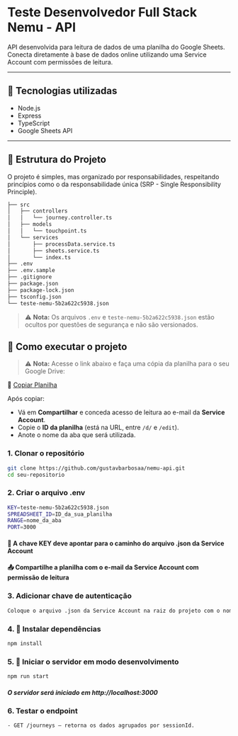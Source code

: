 # Teste Desenvolvedor Full Stack Nemu - API

API desenvolvida para leitura de dados de uma planilha do Google Sheets.  
Conecta diretamente à base de dados online utilizando uma Service Account com permissões de leitura.

---

## 🚧 Tecnologias utilizadas

- Node.js
- Express
- TypeScript
- Google Sheets API

---

## 📁 Estrutura do Projeto

O projeto é simples, mas organizado por responsabilidades, respeitando princípios como o da responsabilidade única (SRP - Single Responsibility Principle).

```bash
├── src
│   ├── controllers
│   │   └── journey.controller.ts
│   ├── models
│   │   └── touchpoint.ts
│   └── services
│       ├── processData.service.ts
│       ├── sheets.service.ts
│       └── index.ts
├── .env
├── .env.sample
├── .gitignore
├── package.json
├── package-lock.json
├── tsconfig.json
└── teste-nemu-5b2a622c5938.json
```

> ⚠️ **Nota:** Os arquivos `.env` e `teste-nemu-5b2a622c5938.json` estão ocultos por questões de segurança e não são versionados.

## 🚀 Como executar o projeto

> ⚠️ **Nota:** Acesse o link abaixo e faça uma cópia da planilha para o seu Google Drive:

📄 [Copiar Planilha](https://docs.google.com/spreadsheets/d/1bFwd2Xav6ultQuAzNYBCK0LTLd7jpKLW13asz1wGaq8/edit?gid=1533670245#gid=1533670245)

Após copiar:
- Vá em **Compartilhar** e conceda acesso de leitura ao e-mail da **Service Account**.
- Copie o **ID da planilha** (está na URL, entre `/d/` e `/edit`).
- Anote o nome da aba que será utilizada.

### 1. Clonar o repositório
```bash
git clone https://github.com/gustavbarbosaa/nemu-api.git
cd seu-repositorio
```
### 2. Criar o arquivo .env
```bash
KEY=teste-nemu-5b2a622c5938.json
SPREADSHEET_ID=ID_da_sua_planilha
RANGE=nome_da_aba
PORT=3000
```
#### 🧠 A chave KEY deve apontar para o caminho do arquivo .json da Service Account
#### 📤 Compartilhe a planilha com o e-mail da Service Account com permissão de leitura

### 3. Adicionar chave de autenticação
```bash
Coloque o arquivo .json da Service Account na raiz do projeto com o nome definido na variável KEY.
```
### 4. 🚀 Instalar dependências
```bash
npm install
```

### 5. 🚀 Iniciar o servidor em modo desenvolvimento
```bash
npm run start
```

##### O servidor será iniciado em http://localhost:3000

### 6. Testar o endpoint
```bash
- GET /journeys — retorna os dados agrupados por sessionId.
```

